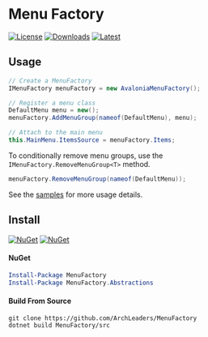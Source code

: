 # Menu Factory

[![License](https://img.shields.io/badge/License-MIT-blue.svg?logo=github&logoColor=5751ff&labelColor=2A2C33&color=5751ff&style=for-the-badge)](https://github.com/ArchLeaders/MenuFactory/blob/master/License.md) [![Downloads](https://img.shields.io/github/downloads/ArchLeaders/MenuFactory/total?label=downloads&logo=github&logoColor=37c75e&labelColor=2A2C33&color=37c75e&style=for-the-badge)](https://github.com/ArchLeaders/MenuFactory/releases) [![Latest](https://img.shields.io/github/v/tag/ArchLeaders/MenuFactory?label=Release&logo=github&logoColor=324fff&color=324fff&labelColor=2A2C33&style=for-the-badge)](https://github.com/ArchLeaders/MenuFactory/releases/latest)

## Usage

```cs
// Create a MenuFactory
IMenuFactory menuFactory = new AvaloniaMenuFactory();

// Register a menu class
DefaultMenu menu = new();
menuFactory.AddMenuGroup(nameof(DefaultMenu), menu);

// Attach to the main menu
this.MainMenu.ItemsSource = menuFactory.Items;
```

To conditionally remove menu groups, use the `IMenuFactory.RemoveMenuGroup<T>` method.

```cs
menuFactory.RemoveMenuGroup(nameof(DefaultMenu));
```

See the [samples](./samples) for more usage details.

## Install

[![NuGet](https://img.shields.io/nuget/v/MenuFactory.svg?label=NuGet&logo=NuGet&labelColor=2A2C33&color=004880&style=for-the-badge)](https://www.nuget.org/packages/MenuFactory) [![NuGet](https://img.shields.io/nuget/dt/MenuFactory.svg?label=NuGet&logo=NuGet&labelColor=2A2C33&color=37c75e&style=for-the-badge)](https://www.nuget.org/packages/MenuFactory)

#### NuGet

```powershell
Install-Package MenuFactory
Install-Package MenuFactory.Abstractions
```

#### Build From Source

```batch
git clone https://github.com/ArchLeaders/MenuFactory
dotnet build MenuFactory/src
```
